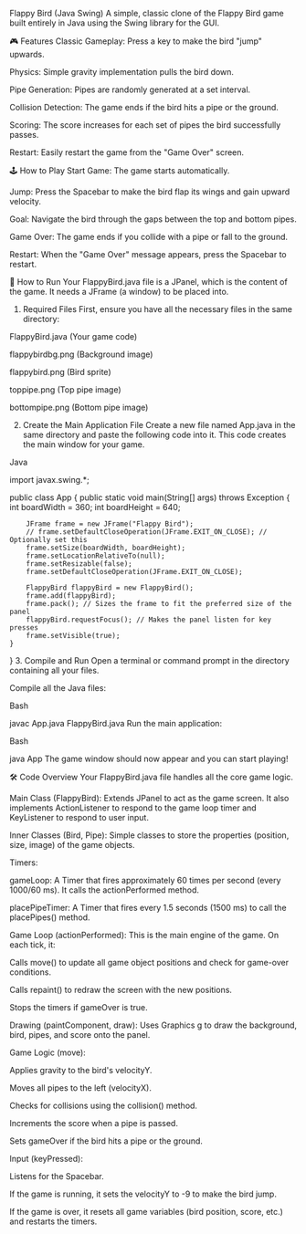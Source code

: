 Flappy Bird (Java Swing)
A simple, classic clone of the Flappy Bird game built entirely in Java using the Swing library for the GUI.



🎮 Features
Classic Gameplay: Press a key to make the bird "jump" upwards.

Physics: Simple gravity implementation pulls the bird down.

Pipe Generation: Pipes are randomly generated at a set interval.

Collision Detection: The game ends if the bird hits a pipe or the ground.

Scoring: The score increases for each set of pipes the bird successfully passes.

Restart: Easily restart the game from the "Game Over" screen.

🕹️ How to Play
Start Game: The game starts automatically.

Jump: Press the Spacebar to make the bird flap its wings and gain upward velocity.

Goal: Navigate the bird through the gaps between the top and bottom pipes.

Game Over: The game ends if you collide with a pipe or fall to the ground.

Restart: When the "Game Over" message appears, press the Spacebar to restart.

🚀 How to Run
Your FlappyBird.java file is a JPanel, which is the content of the game. It needs a JFrame (a window) to be placed into.

1. Required Files
First, ensure you have all the necessary files in the same directory:

FlappyBird.java (Your game code)

flappybirdbg.png (Background image)

flappybird.png (Bird sprite)

toppipe.png (Top pipe image)

bottompipe.png (Bottom pipe image)

2. Create the Main Application File
Create a new file named App.java in the same directory and paste the following code into it. This code creates the main window for your game.

Java

import javax.swing.*;

public class App {
    public static void main(String[] args) throws Exception {
        int boardWidth = 360;
        int boardHeight = 640;

        JFrame frame = new JFrame("Flappy Bird");
        // frame.setDefaultCloseOperation(JFrame.EXIT_ON_CLOSE); // Optionally set this
        frame.setSize(boardWidth, boardHeight);
        frame.setLocationRelativeTo(null);
        frame.setResizable(false);
        frame.setDefaultCloseOperation(JFrame.EXIT_ON_CLOSE);

        FlappyBird flappyBird = new FlappyBird();
        frame.add(flappyBird);
        frame.pack(); // Sizes the frame to fit the preferred size of the panel
        flappyBird.requestFocus(); // Makes the panel listen for key presses
        frame.setVisible(true);
    }
}
3. Compile and Run
Open a terminal or command prompt in the directory containing all your files.

Compile all the Java files:

Bash

javac App.java FlappyBird.java
Run the main application:

Bash

java App
The game window should now appear and you can start playing!

🛠️ Code Overview
Your FlappyBird.java file handles all the core game logic.

Main Class (FlappyBird): Extends JPanel to act as the game screen. It also implements ActionListener to respond to the game loop timer and KeyListener to respond to user input.

Inner Classes (Bird, Pipe): Simple classes to store the properties (position, size, image) of the game objects.

Timers:

gameLoop: A Timer that fires approximately 60 times per second (every 1000/60 ms). It calls the actionPerformed method.

placePipeTimer: A Timer that fires every 1.5 seconds (1500 ms) to call the placePipes() method.

Game Loop (actionPerformed): This is the main engine of the game. On each tick, it:

Calls move() to update all game object positions and check for game-over conditions.

Calls repaint() to redraw the screen with the new positions.

Stops the timers if gameOver is true.

Drawing (paintComponent, draw): Uses Graphics g to draw the background, bird, pipes, and score onto the panel.

Game Logic (move):

Applies gravity to the bird's velocityY.

Moves all pipes to the left (velocityX).

Checks for collisions using the collision() method.

Increments the score when a pipe is passed.

Sets gameOver if the bird hits a pipe or the ground.

Input (keyPressed):

Listens for the Spacebar.

If the game is running, it sets the velocityY to -9 to make the bird jump.

If the game is over, it resets all game variables (bird position, score, etc.) and restarts the timers.